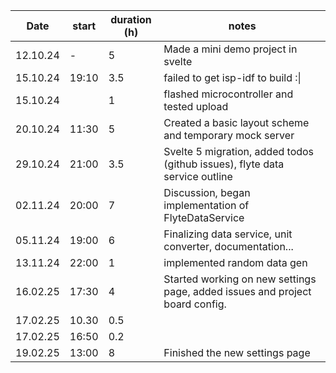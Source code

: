 | Date     | start | duration (h) | notes                                                                        |
| -------- | ----- | ------------ | ---------------------------------------------------------------------------- |
| 12.10.24 | -     | 5            | Made a mini demo project in svelte                                           |
| 15.10.24 | 19:10 | 3.5          | failed to get isp-idf to build :\|                                           |
| 15.10.24 |       | 1            | flashed microcontroller and tested upload                                    |
| 20.10.24 | 11:30 | 5            | Created a basic layout scheme and temporary mock server                      |
| 29.10.24 | 21:00 | 3.5          | Svelte 5 migration, added todos (github issues), flyte data service outline  |
| 02.11.24 | 20:00 | 7            | Discussion, began implementation of FlyteDataService                         |
| 05.11.24 | 19:00 | 6            | Finalizing data service, unit converter, documentation...                    |
| 13.11.24 | 22:00 | 1            | implemented random data gen                                                  |
| 16.02.25 | 17:30 | 4            | Started working on new settings page, added issues and project board config. |
| 17.02.25 | 10.30 | 0.5          |                                                                              |
| 17.02.25 | 16:50 | 0.2          |                                                                              |
| 19.02.25 | 13:00 | 8            | Finished the new settings page                                               |


